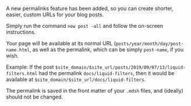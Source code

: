 


A new permalinks feature has been added, so you can create shorter, easier, custom URLs for your blog posts.

Simply run the command `new post -all` and follow the on-screen instructions.

Your page will be available at its normal URL (`posts/year/month/day/post-name.html`,
as well as the permalink, which can be simply `post-name`, if you wish.

Example: If the post `$site_domain/$site_url/posts/2019/09/07/13/liquid-filters.html` had the permalink
`docs/liquid-filters`, then it would be available at `$site_domain/$site_url/docs/liquid-filters`.

The permalink is saved in the front matter of your `.mdsh` files, and (ideally)
should not be changed.
